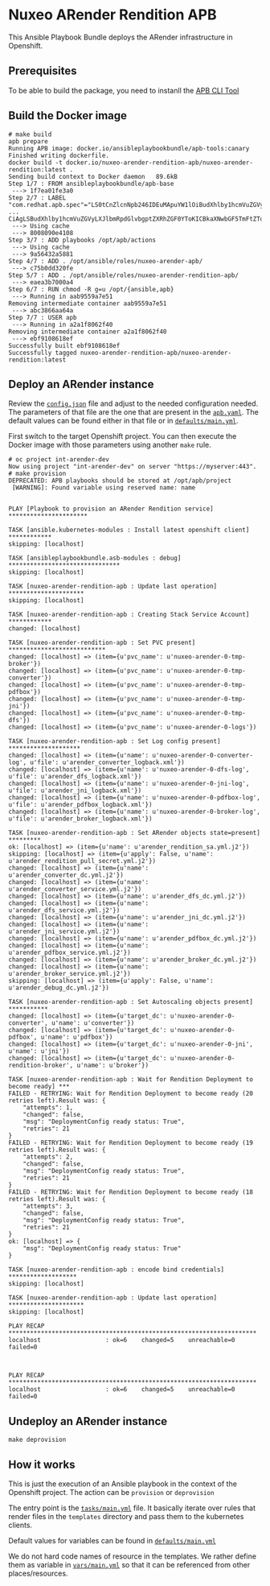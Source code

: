 Nuxeo ARender Rendition APB
===========================

This Ansible Playbook Bundle deploys the ARender infrastructure in Openshift.


## Prerequisites

To be able to build the package, you need to instanll the [APB CLI Tool](https://github.com/ansibleplaybookbundle/ansible-playbook-bundle/blob/master/docs/apb_cli.md#installing-the-apb-tool)

## Build the Docker image

```console
# make build
apb prepare
Running APB image: docker.io/ansibleplaybookbundle/apb-tools:canary
Finished writing dockerfile.
docker build -t docker.io/nuxeo-arender-rendition-apb/nuxeo-arender-rendition:latest .
Sending build context to Docker daemon   89.6kB
Step 1/7 : FROM ansibleplaybookbundle/apb-base
 ---> 1f7ea01fe3a0
Step 2/7 : LABEL "com.redhat.apb.spec"="LS0tCnZlcnNpb246IDEuMApuYW1lOiBudXhlby1hcmVuZGVyLXJlbmRpdGlvbi1hcGIKZGVzY3JpcHRpb246IEFSZW5kZXIgUmVuZGl0aW9uIGRlcGxveW1lbnQgaW4gT3BlbnNoaWZ0IGZvciBOdXhlbwpiaW5kYWJsZTogVHJ1ZQphc3luYzogb3B0aW9uYWwKdGFnczoKICAtIG51eGVv
...
CiAgLSBudXhlby1hcmVuZGVyLXJlbmRpdGlvbgptZXRhZGF0YToKICBkaXNwbGF5TmFtZTogQVJlbmJXWCkKICAgICAgZGlzcGxheV9ncm91cDogQ29udGFpbmVyIFNwZWNzCgogICAgLSBuYW1lOiBhcmVuZGVyX2RlYnVnX3BvZAogICAgICBkZWZhdWx0OiBmYWxzZQogICAgICB0eXBlOiBib29sZWFuCiAgICAgIGRpc3BsYXlfdHlwZTogY2hlY2tib3gKICAgICAgdGl0bGU6IERlcGxveSBhIGRlYnVnIHBvZAogICAgICBkaXNwbGF5X2dyb3VwOiBPdGhlcnMKCg=="
 ---> Using cache
 ---> 8008090e4108
Step 3/7 : ADD playbooks /opt/apb/actions
 ---> Using cache
 ---> 9a56432a5881
Step 4/7 : ADD . /opt/ansible/roles/nuxeo-arender-apb/
 ---> c75b0dd320fe
Step 5/7 : ADD . /opt/ansible/roles/nuxeo-arender-rendition-apb/
 ---> eaea3b7000a4
Step 6/7 : RUN chmod -R g=u /opt/{ansible,apb}
 ---> Running in aab9559a7e51
Removing intermediate container aab9559a7e51
 ---> abc3866aa64a
Step 7/7 : USER apb
 ---> Running in a2a1f8062f40
Removing intermediate container a2a1f8062f40
 ---> ebf9108618ef
Successfully built ebf9108618ef
Successfully tagged nuxeo-arender-rendition-apb/nuxeo-arender-rendition:latest
```

## Deploy an ARender instance

Review the [`config.json`](./config.json) file and adjust to the needed configuration needed. The parameters of that file are the one that are present in the [`apb.yaml`](./apb.yml). The default values can be found either in that file or in [`defaults/main.yml`](./defaults/main.yml).

First switch to the target Openshift project. You can then execute the Docker image with those parameters using another `make` rule.

```console
# oc project int-arender-dev
Now using project "int-arender-dev" on server "https://myserver:443".
# make provision
DEPRECATED: APB playbooks should be stored at /opt/apb/project
 [WARNING]: Found variable using reserved name: name


PLAY [Playbook to provision an ARender Rendition service] **********************

TASK [ansible.kubernetes-modules : Install latest openshift client] ************
skipping: [localhost]

TASK [ansibleplaybookbundle.asb-modules : debug] *******************************
skipping: [localhost]

TASK [nuxeo-arender-rendition-apb : Update last operation] *********************
skipping: [localhost]

TASK [nuxeo-arender-rendition-apb : Creating Stack Service Account] ************
changed: [localhost]

TASK [nuxeo-arender-rendition-apb : Set PVC present] ***************************
changed: [localhost] => (item={u'pvc_name': u'nuxeo-arender-0-tmp-broker'})
changed: [localhost] => (item={u'pvc_name': u'nuxeo-arender-0-tmp-converter'})
changed: [localhost] => (item={u'pvc_name': u'nuxeo-arender-0-tmp-pdfbox'})
changed: [localhost] => (item={u'pvc_name': u'nuxeo-arender-0-tmp-jni'})
changed: [localhost] => (item={u'pvc_name': u'nuxeo-arender-0-tmp-dfs'})
changed: [localhost] => (item={u'pvc_name': u'nuxeo-arender-0-logs'})

TASK [nuxeo-arender-rendition-apb : Set Log config present] ********************
changed: [localhost] => (item={u'name': u'nuxeo-arender-0-converter-log', u'file': u'arender_converter_logback.xml'})
changed: [localhost] => (item={u'name': u'nuxeo-arender-0-dfs-log', u'file': u'arender_dfs_logback.xml'})
changed: [localhost] => (item={u'name': u'nuxeo-arender-0-jni-log', u'file': u'arender_jni_logback.xml'})
changed: [localhost] => (item={u'name': u'nuxeo-arender-0-pdfbox-log', u'file': u'arender_pdfbox_logback.xml'})
changed: [localhost] => (item={u'name': u'nuxeo-arender-0-broker-log', u'file': u'arender_broker_logback.xml'})

TASK [nuxeo-arender-rendition-apb : Set ARender objects state=present] *********
ok: [localhost] => (item={u'name': u'arender_rendition_sa.yml.j2'})
skipping: [localhost] => (item={u'apply': False, u'name': u'arender_rendition_pull_secret.yml.j2'})
changed: [localhost] => (item={u'name': u'arender_converter_dc.yml.j2'})
changed: [localhost] => (item={u'name': u'arender_converter_service.yml.j2'})
changed: [localhost] => (item={u'name': u'arender_dfs_dc.yml.j2'})
changed: [localhost] => (item={u'name': u'arender_dfs_service.yml.j2'})
changed: [localhost] => (item={u'name': u'arender_jni_dc.yml.j2'})
changed: [localhost] => (item={u'name': u'arender_jni_service.yml.j2'})
changed: [localhost] => (item={u'name': u'arender_pdfbox_dc.yml.j2'})
changed: [localhost] => (item={u'name': u'arender_pdfbox_service.yml.j2'})
changed: [localhost] => (item={u'name': u'arender_broker_dc.yml.j2'})
changed: [localhost] => (item={u'name': u'arender_broker_service.yml.j2'})
skipping: [localhost] => (item={u'apply': False, u'name': u'arender_debug_dc.yml.j2'})

TASK [nuxeo-arender-rendition-apb : Set Autoscaling objects present] ***********
changed: [localhost] => (item={u'target_dc': u'nuxeo-arender-0-converter', u'name': u'converter'})
changed: [localhost] => (item={u'target_dc': u'nuxeo-arender-0-pdfbox', u'name': u'pdfbox'})
changed: [localhost] => (item={u'target_dc': u'nuxeo-arender-0-jni', u'name': u'jni'})
changed: [localhost] => (item={u'target_dc': u'nuxeo-arender-0-rendition-broker', u'name': u'broker'})

TASK [nuxeo-arender-rendition-apb : Wait for Rendition Deployment to become ready] ***
FAILED - RETRYING: Wait for Rendition Deployment to become ready (20 retries left).Result was: {
    "attempts": 1,
    "changed": false,
    "msg": "DeploymentConfig ready status: True",
    "retries": 21
}
FAILED - RETRYING: Wait for Rendition Deployment to become ready (19 retries left).Result was: {
    "attempts": 2,
    "changed": false,
    "msg": "DeploymentConfig ready status: True",
    "retries": 21
}
FAILED - RETRYING: Wait for Rendition Deployment to become ready (18 retries left).Result was: {
    "attempts": 3,
    "changed": false,
    "msg": "DeploymentConfig ready status: True",
    "retries": 21
}
ok: [localhost] => {
    "msg": "DeploymentConfig ready status: True"
}

TASK [nuxeo-arender-rendition-apb : encode bind credentials] *******************
skipping: [localhost]

TASK [nuxeo-arender-rendition-apb : Update last operation] *********************
skipping: [localhost]

PLAY RECAP *********************************************************************
localhost                  : ok=6    changed=5    unreachable=0    failed=0



PLAY RECAP *********************************************************************
localhost                  : ok=6    changed=5    unreachable=0    failed=0

```

## Undeploy an ARender instance

```console
make deprovision
```


## How it works

This is just the execution of an Ansible playbook in the context of the Openshift project. The action can be `provision` or `deprovision`

The entry point is the [`tasks/main.yml`](./tasks/main.yml) file. It basically iterate over rules that render files in the `templates` directory and pass them to the kubernetes clients.

Default values for variables can be found in [`defaults/main.yml`](./defaults/main.yml)

We do not hard code names of resource in the templates. We rather define them as variable in [`vars/main.yml`](./vars/main.yml) so that it can be referenced from other places/resources.




